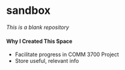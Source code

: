 # sandbox
*This is a blank repository*

#### Why I Created This Space
* Facilitate progress in COMM 3700 Project
* Store useful, relevant info
